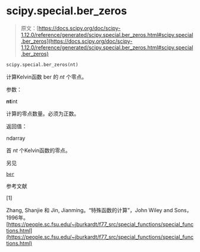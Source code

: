 # scipy.special.ber_zeros

> 原文：[https://docs.scipy.org/doc/scipy-1.12.0/reference/generated/scipy.special.ber_zeros.html#scipy.special.ber_zeros](https://docs.scipy.org/doc/scipy-1.12.0/reference/generated/scipy.special.ber_zeros.html#scipy.special.ber_zeros)

```py
scipy.special.ber_zeros(nt)
```

计算Kelvin函数 ber 的 *nt* 个零点。

参数：

**nt**int

计算的零点数量。必须为正数。

返回值：

ndarray

首 *nt* 个Kelvin函数的零点。

另见

[`ber`](scipy.special.ber.html#scipy.special.ber "scipy.special.ber")

参考文献

[1]

Zhang, Shanjie 和 Jin, Jianming。“特殊函数的计算”，John Wiley and Sons，1996年。[https://people.sc.fsu.edu/~jburkardt/f77_src/special_functions/special_functions.html](https://people.sc.fsu.edu/~jburkardt/f77_src/special_functions/special_functions.html)

